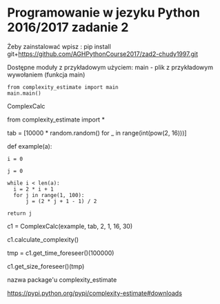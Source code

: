 # Programowanie w jezyku Python 2016/2017 zadanie 2

Żeby zainstalować wpisz : pip install git+https://github.com/AGHPythonCourse2017/zad2-chudy1997.git

Dostępne moduły z przykładowym użyciem:
  main - plik z przykładowym wywołaniem (funkcja main) 
  
  
    from complexity_estimate import main
    main.main()


ComplexCalc
  

  from complexity_estimate import *
  
  tab = [10000 * random.random() for _ in range(int(pow(2, 16)))]
  
  def example(a):
  
    i = 0
    
    j = 0
    
    while i < len(a):
      i = 2 * i + 1
      for j in range(1, 100):
          j = (2 * j + 1 - 1) / 2
          
    return j
  
  c1 = ComplexCalc(example, tab, 2, 1, 16, 30)
  
  c1.calculate_complexity()
  
  tmp = c1.get_time_foreseer()(100000)
  
  c1.get_size_foreseer()(tmp)
  


nazwa package'u complexity_estimate


https://pypi.python.org/pypi/complexity-estimate#downloads
